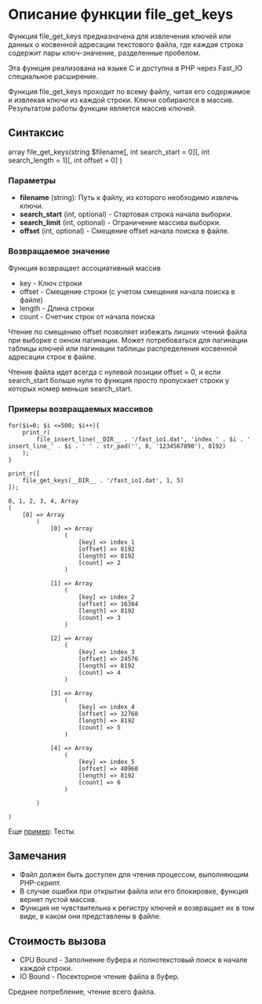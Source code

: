 # Описание функции file_get_keys

Функция file_get_keys предназначена для извлечения ключей или данных о косвенной адресации текстового файла, где каждая строка содержит пары ключ-значение, разделенные пробелом.

Эта функция реализована на языке C и доступна в PHP через Fast_IO специальное расширение.

Функция file_get_keys проходит по всему файлу, читая его содержимое и извлекая ключи из каждой строки. Ключи собираются в массив. Результатом работы функции является массив ключей.


## Синтаксис

array file_get_keys(string $filename[, int search_start = 0][, int search_length = 1][, int offset = 0]  )


### Параметры

- **filename** (string): Путь к файлу, из которого необходимо извлечь ключи.
- **search_start** (int, optional) - Стартовая строка начала выборки.
- **search_limit** (int, optional) - Ограничение массива выборки.
- **offset** (int, optional) - Смещение offset начала поиска в файле.


### Возвращаемое значение

Функция возвращает ассоциативный массив
- key - Ключ строки
- offset - Смещение строки (с учетом смещения начала поиска в файле)
- length - Длина строки
- count - Счетчик строк от начала поиска


Чтение по смещению offset позволяет избежать лишних чтений файла при выборке с окном пагинации.
Может потребоваться для пагинации таблицы ключей или пагинации таблицы распределения косвенной адресации строк в файле.

Чтение файла идет всегда с нулевой позиции offset = 0, и если search_start больше нуля то функция просто пропускает строки у которых номер меньше search_start.


### Примеры возвращаемых массивов

```
for($i=0; $i <=500; $i++){
	print_r(
		file_insert_line(__DIR__ . '/fast_io1.dat', 'index_' . $i . ' insert_line_' . $i . ' ' . str_pad('', 8, '1234567890'), 8192)
	);
}

print_r([
	file_get_keys(__DIR__ . '/fast_io1.dat', 1, 5)
]);

0, 1, 2, 3, 4, Array
(
    [0] => Array
        (
            [0] => Array
                (
                    [key] => index_1
                    [offset] => 8192
                    [length] => 8192
                    [count] => 2
                )

            [1] => Array
                (
                    [key] => index_2
                    [offset] => 16384
                    [length] => 8192
                    [count] => 3
                )

            [2] => Array
                (
                    [key] => index_3
                    [offset] => 24576
                    [length] => 8192
                    [count] => 4
                )

            [3] => Array
                (
                    [key] => index_4
                    [offset] => 32768
                    [length] => 8192
                    [count] => 5
                )

            [4] => Array
                (
                    [key] => index_5
                    [offset] => 40960
                    [length] => 8192
                    [count] => 6
                )

        )

)

```



Еще [пример](/test/readme.md): Тесты.

## Замечания

- Файл должен быть доступен для чтения процессом, выполняющим PHP-скрипт.
- В случае ошибки при открытии файла или его блокировке, функция вернет пустой массив.
- Функция не чувствительна к регистру ключей и возвращает их в том виде, в каком они представлены в файле.


## Стоимость вызова

- CPU Bound - Заполнение буфера и полнотекстовый поиск в начале каждой строки.
- IO Bound - Посекторное чтение файла в буфер.

Среднее потребление, чтение всего файла.
